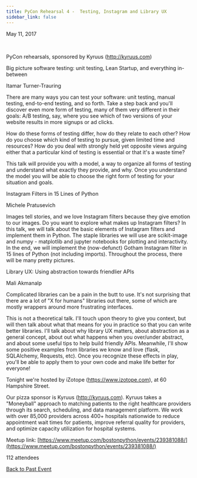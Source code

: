 ```yaml
---
title: PyCon Rehearsal 4 -  Testing, Instagram and Library UX
sidebar_link: false
---
```


May 11, 2017


   

PyCon rehearsals, sponsored by Kyruus (http://kyruus.com)

Big picture software testing: unit testing, Lean Startup, and everything in-between

Itamar Turner-Trauring

There are many ways you can test your software: unit testing, manual testing, end-to-end testing, and so forth. Take a step back and you'll discover even more form of testing, many of them very different in their goals: A/B testing, say, where you see which of two versions of your website results in more signups or ad clicks.

How do these forms of testing differ, how do they relate to each other? How do you choose which kind of testing to pursue, given limited time and resources? How do you deal with strongly held yet opposite views arguing either that a particular kind of testing is essential or that it's a waste time?

This talk will provide you with a model, a way to organize all forms of testing and understand what exactly they provide, and why. Once you understand the model you will be able to choose the right form of testing for your situation and goals.

Instagram Filters in 15 Lines of Python

Michele Pratusevich

Images tell stories, and we love Instagram filters because they give emotion to our images. Do you want to explore what makes up Instagram filters? In this talk, we will talk about the basic elements of Instagram filters and implement them in Python. The staple libraries we will use are scikit-image and numpy - matplotlib and jupyter notebooks for plotting and interactivity. In the end, we will implement the (now-defunct) Gotham Instagram filter in 15 lines of Python (not including imports). Throughout the process, there will be many pretty pictures.

Library UX: Using abstraction towards friendlier APIs

Mali Akmanalp

Complicated libraries can be a pain in the butt to use. It's not surprising that there are a lot of "X for humans" libraries out there, some of which are mostly wrappers around more frustrating interfaces.

This is not a theoretical talk. I'll touch upon theory to give you context, but will then talk about what that means for you in practice so that you can write better libraries. I'll talk about why library UX matters, about abstraction as a general concept, about out what happens when you over/under abstract, and about some useful tips to help build friendly APIs. Meanwhile, I'll show some positive examples from libraries we know and love (flask, SQLAlchemy, Requests, etc). Once you recognize these effects in play, you'll be able to apply them to your own code and make life better for everyone!

Tonight we're hosted by iZotope (https://www.izotope.com), at 60 Hampshire Street.

Our pizza sponsor is Kyruus (http://kyruus.com). Kyruus takes a "Moneyball" approach to matching patients to the right healthcare providers through its search, scheduling, and data management platform. We work with over 85,000 providers across 400+ hospitals nationwide to reduce appointment wait times for patients, improve referral quality for providers, and optimize capacity utilization for hospital systems.


Meetup link: [https://www.meetup.com/bostonpython/events/239381088/](https://www.meetup.com/bostonpython/events/239381088/)

112 attendees

[Back to Past Event](past-events.md)